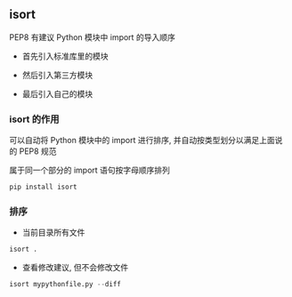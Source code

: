 <!--
 * @Description: 
 * @Version: 1.0
 * @Author: dalao
 * @Email: dalao@xxx.com
 * @Date: 2022-02-28 21:17:13
 * @LastEditors: dalao
 * @LastEditTime: 2022-04-10 14:39:47
-->

## isort


PEP8 有建议 Python 模块中 import 的导入顺序

- 首先引入标准库里的模块

- 然后引入第三方模块

- 最后引入自己的模块



### isort 的作用

可以自动将 Python 模块中的 import 进行排序, 并自动按类型划分以满足上面说的 PEP8 规范

属于同一个部分的 import 语句按字母顺序排列

```sh
pip install isort
```


### 排序

- 当前目录所有文件

```py
isort .
```

- 查看修改建议, 但不会修改文件

```py
isort mypythonfile.py --diff
```
